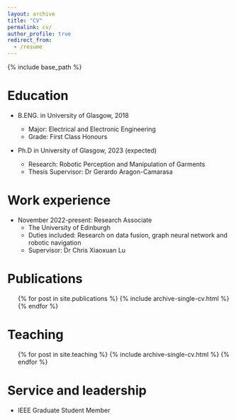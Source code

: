 ```yaml
---
layout: archive
title: "CV"
permalink: cv/
author_profile: true
redirect_from:
  - /resume
---
```


{% include base_path %}

Education
======
* B.ENG. in University of Glasgow, 2018
  * Major: Electrical and Electronic Engineering
  * Grade: First Class Honours

* Ph.D in University of Glasgow, 2023 (expected)
  * Research: Robotic Perception and Manipulation of Garments
  * Thesis Supervisor: Dr Gerardo Aragon-Camarasa

Work experience
======
* November 2022-present: Research Associate
  * The University of Edinburgh
  * Duties included: Research on data fusion, graph neural network and robotic navigation
  * Supervisor: Dr Chris Xiaoxuan Lu
  

Publications
======
  <ul>{% for post in site.publications %}
    {% include archive-single-cv.html %}
  {% endfor %}</ul>
  
Teaching
======
  <ul>{% for post in site.teaching %}
    {% include archive-single-cv.html %}
  {% endfor %}</ul>
  
Service and leadership
======
* IEEE Graduate Student Member
